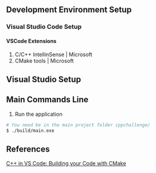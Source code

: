 ## Development Environment Setup
### Visual Studio Code Setup
#### VSCode Extensions
1. C/C++ IntellinSense | Microsoft
2. CMake tools | Microsoft

## Visual Studio Setup

## Main Commands Line

1. Run the application
```sh
# You need be in the main project folder cppchallenge/
$ ./build/main.exe
```

## References

[C++ in VS Code: Building your Code with CMake](https://youtube.com/watch?v=BWU5mWqVA4)
